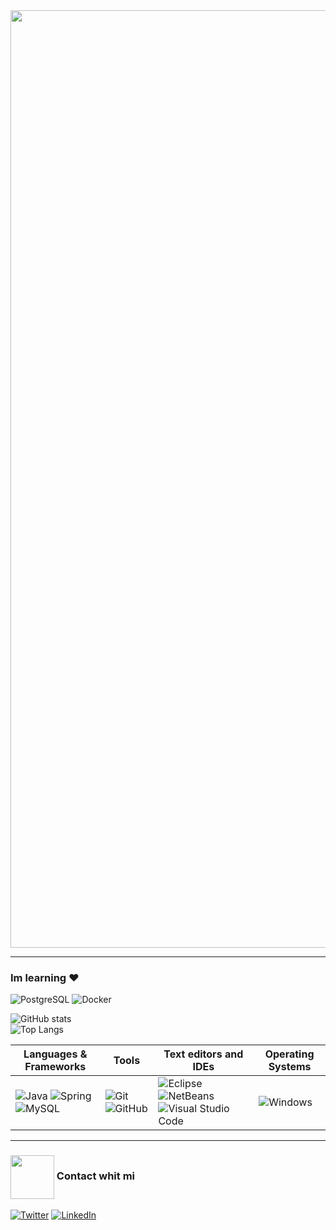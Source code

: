 <img align="center" width="1500" src="https://thumbs.gfycat.com/TartThreadbareChinchilla-size_restricted.gif" />

----------------------

### Im learning ♥  
![PostgreSQL](https://img.shields.io/badge/PostgreSQL-blue?style=for-the-badge&logo=PostgreSQL&logoColor=black) ![Docker](https://img.shields.io/badge/Docker-blue?style=for-the-badge&logo=DockerL&logoColor=black)



![GitHub stats](https://github-readme-stats.vercel.app/api?username=CsarNarciso&&include_all_commits=true&count_private=true&show_icons=true&line_height=30&theme=tokyonight)  
![Top Langs](https://github-readme-stats.vercel.app/api/top-langs/?username=CsarNarciso&langs_count=6&theme=tokyonight)



| Languages & Frameworks | Tools | Text editors and IDEs | Operating Systems | 
|-|-|-|-|
| ![Java](https://img.shields.io/badge/java-%23ED8B00.svg?style=for-the-badge&logo=java&logoColor=white) ![Spring](https://img.shields.io/badge/Spring-6DB33F?logo=Spring&logoColor=black&style=for-the-badge) ![MySQL](https://img.shields.io/badge/MySQL-F29111?style=for-the-badge&logo=mysql&logoColor=73398D) | ![Git](http://img.shields.io/badge/Git-F1502F?style=for-the-badge&logo=Git&logoColor=white) ![GitHub](http://img.shields.io/badge/Github-000000?style=for-the-badge&logo=github&logoColor=white) | ![Eclipse](https://img.shields.io/badge/Eclipse%20IDE-2C2255?logo=Eclipse-IDE&logoColor=orange&style=for-the-badge)![NetBeans](https://img.shields.io/badge/NetBeans%20IDE-FB5BC5?logo=Apache-NetBeans-IDE&logoColor=black&style=for-the-badge)![Visual Studio Code](https://img.shields.io/badge/Visual%20Studio%20Code-0078d7.svg?style=for-the-badge&logo=visual-studio-code&logoColor=white) | ![Windows](https://img.shields.io/badge/Windows-0078D6?style=for-the-badge&logo=windows&logoColor=3D03A7) |

----------------------

### <img align="center" width="70" src="https://i.pinimg.com/originals/0d/c9/68/0dc968448592a7d533096b74c263cc40.gif" /> Contact whit mi 

<a href="https://mail.google.com/mail/u/0/?fs=1&tf=cm&source=mailto&to=cesarpazol1029@gmail.com" target="_blank"><img alt="Twitter" src="https://img.shields.io/badge/Gmail-D14836?style=for-the-badge&logo=gmail&logoColor=white" /></a>
<a href="https://www.linkedin.com/in/cesar-pozol-narciso-b48727180/" target="_blank"><img alt="LinkedIn" src="https://img.shields.io/badge/linkedin-%230077B5.svg?&style=for-the-badge&logo=linkedin&logoColor=white" /></a>
